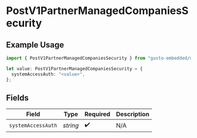 # PostV1PartnerManagedCompaniesSecurity

## Example Usage

```typescript
import { PostV1PartnerManagedCompaniesSecurity } from "gusto-embedded/models/operations";

let value: PostV1PartnerManagedCompaniesSecurity = {
  systemAccessAuth: "<value>",
};
```

## Fields

| Field              | Type               | Required           | Description        |
| ------------------ | ------------------ | ------------------ | ------------------ |
| `systemAccessAuth` | *string*           | :heavy_check_mark: | N/A                |